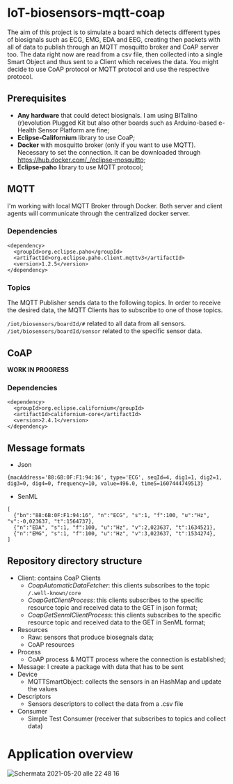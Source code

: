 # IoT-biosensors-mqtt-coap
The aim of this project is to simulate a board which detects different types of biosignals such as ECG, EMG, EDA and EEG, creating then packets with all of data to publish through an MQTT mosquitto broker and CoAP server too.
The data right now are read from a csv file, then collected into a single Smart Object and thus sent to a Client which receives the data.
You might decide to use CoAP protocol or MQTT protocol and use the respective protocol.

## Prerequisites
* **Any hardware** that could detect biosignals. I am using BITalino (r)evolution Plugged Kit but also other boards such as Arduino-based e-Health Sensor Platform are fine;
* **Eclipse-Californium** library to use CoaP;
* **Docker** with mosquitto broker (only if you want to use MQTT). Necessary to set the connection. It can be downloaded through https://hub.docker.com/_/eclipse-mosquitto;
* **Eclipse-paho** library to use MQTT protocol;


## MQTT 
I'm working with local MQTT Broker through Docker. Both server and client agents will communicate through the centralized docker server.

### Dependencies
 ```
 <dependency>
   <groupId>org.eclipse.paho</groupId>
   <artifactId>org.eclipse.paho.client.mqttv3</artifactId>
   <version>1.2.5</version>
</dependency>
```

### Topics
The MQTT Publisher sends data to the following topics. In order to receive the desired data, the MQTT Clients has to subscribe to one of those topics.

`/iot/biosensors/boardId/#` related to all data from all sensors.   
`/iot/biosensors/boardId/sensor` related to the specific sensor data.


## CoAP 
**WORK IN PROGRESS**

### Dependencies
 ```
<dependency>
   <groupId>org.eclipse.californium</groupId>
   <artifactId>californium-core</artifactId>
   <version>2.4.1</version>
</dependency>
```


## Message formats
* Json
 ```
 {macAddress='88:6B:0F:F1:94:16', type='ECG', seqId=4, dig1=1, dig2=1, dig3=0, dig4=0, frequency=10, value=496.0, timeS=1607444749513}
 ```
* SenML 
  
 ```
 [
   {"bn":"88:6B:0F:F1:94:16", "n":"ECG", "s":1, "f":100, "u":"Hz", "v":-0,023637, "t":1564737},
   {"n":"EDA", "s":1, "f":100, "u":"Hz", "v":2,023637, "t":1634521},
   {"n":"EMG", "s":1, "f":100, "u":"Hz", "v":3,023637, "t":1534274},
]
 ``` 

## Repository directory structure
* Client: contains CoaP Clients
  * *CoapAutomaticDataFetcher*: this clients subscribes to the topic `/.well-known/core` 
  * *CoapGetClientProcess*: this clients subscribes to the specific resource topic and received data to the GET in json format;
  * *CoapGetSenmlClientProcess*: this clients subscribes to the specific resource topic and received data to the GET in SenML format; 
* Resources
  * Raw: sensors that produce biosegnals data;
  * CoAP resources
* Process
  * CoAP process & MQTT process where the connection is established;
* Message: I create a package with data that has to be sent
* Device
  * MQTTSmartObject: collects the sensors in an HashMap and update the values
* Descriptors
  * Sensors descriptors to collect the data from a .csv file
* Consumer
  * Simple Test Consumer (receiver that subscribes to topics and collect data)


# Application overview
![Schermata 2021-05-20 alle 22 48 16](https://user-images.githubusercontent.com/71649032/119047247-f082e600-b9bd-11eb-99e9-29be944e7f82.jpg)

